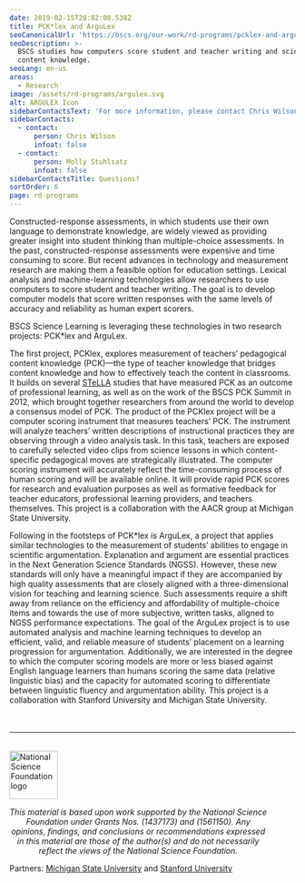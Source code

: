 ```yaml
---
date: 2019-02-15T20:02:08.538Z
title: PCK*lex and ArguLex
seoCanonicalUrl: 'https://bscs.org/our-work/rd-programs/pcklex-and-argulex'
seoDescription: >-
  BSCS studies how computers score student and teacher writing and science
  content knowledge.
seoLang: en-us
areas:
  - Research
image: /assets/rd-programs/argulex.svg
alt: ARGULEX Icon
sidebarContactsText: 'For more information, please contact Chris Wilson or Molly Stuhlsatz.'
sidebarContacts:
  - contact:
      person: Chris Wilson
      infoat: false
  - contact:
      person: Molly Stuhlsatz
      infoat: false
sidebarContactsTitle: Questions?
sortOrder: 6
page: rd-programs
---
```

Constructed-response assessments, in which students use their own language to demonstrate knowledge, are widely viewed as providing greater insight into student thinking than multiple-choice assessments. In the past, constructed-response assessments were expensive and time consuming to score. But recent advances in technology and measurement research are making them a feasible option for education settings. Lexical analysis and machine-learning technologies allow researchers to use computers to score student and teacher writing. The goal is to develop computer models that score written responses with the same levels of accuracy and reliability as human expert scorers.

BSCS Science Learning is leveraging these technologies in two research projects: PCK*lex and ArguLex.

The first project, PCKlex, explores measurement of teachers’ pedagogical content knowledge (PCK)—the type of teacher knowledge that bridges content knowledge and how to effectively teach the content in classrooms. It builds on several <a href="/our-work/rd-programs/stella-science-teachers-learning-from-lesson-analysis" target="_blank" rel="noopener noreferrer">STeLLA</a> studies that have measured PCK as an outcome of professional learning, as well as on the work of the BSCS PCK Summit in 2012, which brought together researchers from around the world to develop a consensus model of PCK. The product of the PCKlex project will be a computer scoring instrument that measures teachers’ PCK. The instrument will analyze teachers’ written descriptions of instructional practices they are observing through a video analysis task. In this task, teachers are exposed to carefully selected video clips from science lessons in which content-specific pedagogical moves are strategically illustrated. The computer scoring instrument will accurately reflect the time-consuming process of human scoring and will be available online. It will provide rapid PCK scores for research and evaluation purposes as well as formative feedback for teacher educators, professional learning providers, and teachers themselves. This project is a collaboration with the AACR group at Michigan State University.

Following in the footsteps of PCK*lex is ArguLex, a project that applies similar technologies to the measurement of students’ abilities to engage in scientific argumentation. Explanation and argument are essential practices in the Next Generation Science Standards (NGSS). However, these new standards will only have a meaningful impact if they are accompanied by high quality assessments that are closely aligned with a three-dimensional vision for teaching and learning science. Such assessments require a shift away from reliance on the efficiency and affordability of multiple-choice items and towards the use of more subjective, written tasks, aligned to NGSS performance expectations. The goal of the ArguLex project is to use automated analysis and machine learning techniques to develop an efficient, valid, and reliable measure of students’ placement on a learning progression for argumentation. Additionally, we are interested in the degree to which the computer scoring models are more or less biased against English language learners than humans scoring the same data (relative linguistic bias) and the capacity for automated scoring to differentiate between linguistic fluency and argumentation ability. This project is a collaboration with Stanford University and Michigan State University.

<hr style="margin-top: 3rem; margin-bottom: 2rem;" />
<div class="d-flex justify-content-center">
  <div style="width: 90%;">
    <a href="https://www.nsf.gov" target="_blank" rel="noopener noreferrer">
      <img src="/assets/nsf_logo.svg" alt="National Science Foundation logo" style="height: 85px;" class="mx-auto d-block mb-4" />
    </a>
    <p style="font-style: italic; text-align: center;">
      This material is based upon work supported by the National Science Foundation under Grants Nos. (1437173) and (1561150). Any opinions, findings, and conclusions or recommendations expressed in this material are those of the author(s) and do not necessarily reflect the views of the National Science Foundation.
    </p>
 </div>
</div>

Partners: <a href="https://msu.edu/" target="_blank" rel="noopener noreferrer">Michigan State University</a> and <a href="https://www.stanford.edu/" target="_blank" rel="noopener noreferrer">Stanford University</a>
